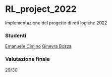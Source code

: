# RL_project_2022

Implementazione del progetto di reti logiche 2022

### Studenti
[Emanuele Cimino](https://github.com/emacimino) 
[Ginevra Bozza](https://github.com/ginevra-bozza)

### Valutazione finale
29/30
